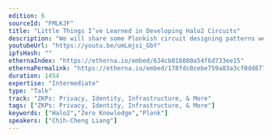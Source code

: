```yaml
---
edition: 6
sourceId: "FMLKJF"
title: "Little Things I’ve Learned in Developing Halo2 Circuits"
description: "We will share some Plonkish circuit designing patterns we learned during the zkevm development."
youtubeUrl: "https://youtu.be/umLmjsi_GbY"
ipfsHash: ""
ethernaIndex: "https://etherna.io/embed/634cb016080a54f6d733ee15"
ethernaPermalink: "https://etherna.io/embed/178fdc0cebe759a83a3cf0dd87761a259188e73243fbc24770694d9ca0122227"
duration: 1454
expertise: "Intermediate"
type: "Talk"
track: "ZKPs: Privacy, Identity, Infrastructure, & More"
tags: ["ZKPs: Privacy, Identity, Infrastructure, & More"]
keywords: ["Halo2","Zero Knowledge","Plonk"]
speakers: ["Chih-Cheng Liang"]
---
```

